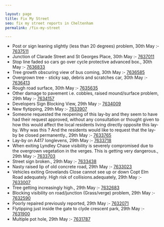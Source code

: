 ```yaml
---

layout: page
title: Fix My Street
seo: fix my street reports in Cheltenham
permalink: /fix-my-street

---
```


<!-- fix_marker starts -->

- Post or sign leaning slightly (less than 20 degrees) problem, 30th May :- [7637511](https://www.fixmystreet.com/report/7637511)
- Junction of Clarade Street and St Georges Place, 30th May :- [7637011](https://www.fixmystreet.com/report/7637011)
- Stop line faded so cars go over cycle protective advanced box., 30th May :- [7636833](https://www.fixmystreet.com/report/7636833)
- Tree growth obscuring view of bus coming, 30th May :- [7636585](https://www.fixmystreet.com/report/7636585)
- Overgrown tree - sticky sap, debris and scratches car, 30th May :- [7636413](https://www.fixmystreet.com/report/7636413)
- Rough road surface, 30th May :- [7635635](https://www.fixmystreet.com/report/7635635)
- Other damage to pavement i.e. cobbles, raised mound/surface problem, 29th May :- [7634157](https://www.fixmystreet.com/report/7634157)
- Developers Sign Blocking View, 29th May :- [7634009](https://www.fixmystreet.com/report/7634009)
- New flytipping, 29th May :- [7633907](https://www.fixmystreet.com/report/7633907)
- Someone requested the reopening of this lay-by and they seem to have had their request approved, without any consultation or thought given to how this would affect the local residents living directly opposite this lay-by. Why was this ? And the residents would like to request that the lay-by be closed permanently., 29th May :- [7633765](https://www.fixmystreet.com/report/7633765)
- Lay-by on A417 longlevens, 29th May :- [7633718](https://www.fixmystreet.com/report/7633718)
- When exiting Lyndley Chase visibility is severely compromised due to the overgrown vegetation in the verges. This is getting very dangerous., 29th May :- [7633703](https://www.fixmystreet.com/report/7633703)
- Street sign broken., 29th May :- [7633438](https://www.fixmystreet.com/report/7633438)
- Nasty raised lip of old concrete road, 29th May :- [7633023](https://www.fixmystreet.com/report/7633023)
- Vehicles exiting Grovelands Close cannot see up or down Copt Elm Road adequately. High risk of collisions.adequately, 29th May :- [7633007](https://www.fixmystreet.com/report/7633007)
- Tree getting increasingly high., 29th May :- [7632683](https://www.fixmystreet.com/report/7632683)
- Blocking visibility on road/junction (Grass/verge) problem, 29th May :- [7632590](https://www.fixmystreet.com/report/7632590)
- Poorly repaired previously reported, 29th May :- [7632071](https://www.fixmystreet.com/report/7632071)
- Flytipping just inside the gate to clyde crescent park, 29th May :- [7631900](https://www.fixmystreet.com/report/7631900)
- Multiple pot hole, 29th May :- [7631787](https://www.fixmystreet.com/report/7631787)

<!-- fix_marker ends -->